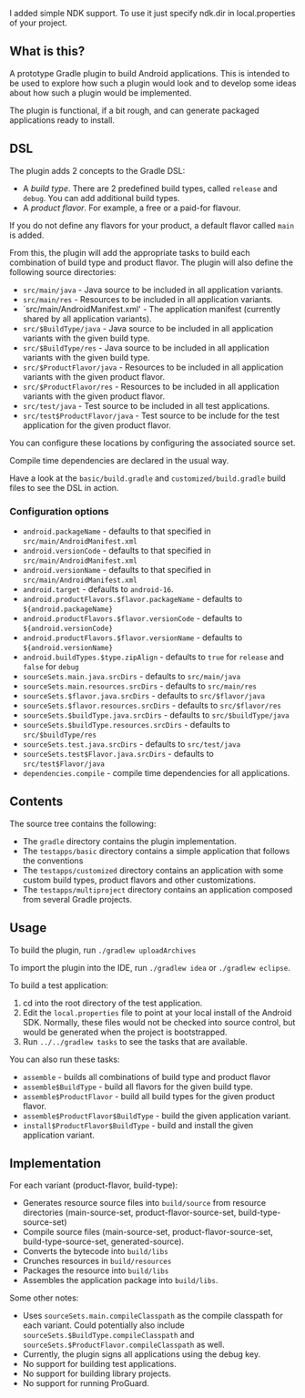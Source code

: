 I added simple NDK support. To use it just specify ndk.dir in local.properties of your project.

## What is this?

A prototype Gradle plugin to build Android applications. This is intended to be used to explore how such a plugin
would look and to develop some ideas about how such a plugin would be implemented.

The plugin is functional, if a bit rough, and can generate packaged applications ready to install.

## DSL

The plugin adds 2 concepts to the Gradle DSL:

* A _build type_. There are 2 predefined build types, called `release` and `debug`. You can add additional build types.
* A _product flavor_. For example, a free or a paid-for flavour.

If you do not define any flavors for your product, a default flavor called `main` is added.

From this, the plugin will add the appropriate tasks to build each combination of build type and product flavor. The
plugin will also define the following source directories:

* `src/main/java` - Java source to be included in all application variants.
* `src/main/res` - Resources to be included in all application variants.
* `src/main/AndroidManifest.xml' - The application manifest (currently shared by all application variants).
* `src/$BuildType/java` - Java source to be included in all application variants with the given build type.
* `src/$BuildType/res` - Java source to be included in all application variants with the given build type.
* `src/$ProductFlavor/java` - Resources to be included in all application variants with the given product flavor.
* `src/$ProductFlavor/res` - Resources to be included in all application variants with the given product flavor.
* `src/test/java` - Test source to be included in all test applications.
* `src/test$ProductFlavor/java` - Test source to be include for the test application for the given product flavor.

You can configure these locations by configuring the associated source set.

Compile time dependencies are declared in the usual way.

Have a look at the `basic/build.gradle` and `customized/build.gradle` build files to see the DSL in action.

### Configuration options

* `android.packageName` - defaults to that specified in `src/main/AndroidManifest.xml`
* `android.versionCode` - defaults to that specified in `src/main/AndroidManifest.xml`
* `android.versionName` - defaults to that specified in `src/main/AndroidManifest.xml`
* `android.target` - defaults to `android-16`.
* `android.productFlavors.$flavor.packageName` - defaults to `${android.packageName}`
* `android.productFlavors.$flavor.versionCode` - defaults to `${android.versionCode}`
* `android.productFlavors.$flavor.versionName` - defaults to `${android.versionName}`
* `android.buildTypes.$type.zipAlign` - defaults to `true` for `release` and `false` for `debug`
* `sourceSets.main.java.srcDirs` - defaults to `src/main/java`
* `sourceSets.main.resources.srcDirs` - defaults to `src/main/res`
* `sourceSets.$flavor.java.srcDirs` - defaults to `src/$flavor/java`
* `sourceSets.$flavor.resources.srcDirs` - defaults to `src/$flavor/res`
* `sourceSets.$buildType.java.srcDirs` - defaults to `src/$buildType/java`
* `sourceSets.$buildType.resources.srcDirs` - defaults to `src/$buildType/res`
* `sourceSets.test.java.srcDirs` - defaults to `src/test/java`
* `sourceSets.test$Flavor.java.srcDirs` - defaults to `src/test$Flavor/java`
* `dependencies.compile` - compile time dependencies for all applications.

## Contents

The source tree contains the following:

* The `gradle` directory contains the plugin implementation.
* The `testapps/basic` directory contains a simple application that follows the conventions
* The `testapps/customized` directory contains an application with some custom build types, product flavors and other
customizations.
* The `testapps/multiproject` directory contains an application composed from several Gradle projects.

## Usage

To build the plugin, run `./gradlew uploadArchives`

To import the plugin into the IDE, run `./gradlew idea` or `./gradlew eclipse`.

To build a test application:
1. cd into the root directory of the test application.
2. Edit the `local.properties` file to point at your local install of the Android SDK. Normally, these files would not
be checked into source control, but would be generated when the project is bootstrapped.
3. Run `../../gradlew tasks` to see the tasks that are available.

You can also run these tasks:

* `assemble` - builds all combinations of build type and product flavor
* `assemble$BuildType` - build all flavors for the given build type.
* `assemble$ProductFlavor` - build all build types for the given product flavor.
* `assemble$ProductFlavor$BuildType` - build the given application variant.
* `install$ProductFlavor$BuildType` - build and install the given application variant.

## Implementation

For each variant (product-flavor, build-type):

* Generates resource source files into `build/source` from resource directories (main-source-set, product-flavor-source-set, build-type-source-set)
* Compile source files (main-source-set, product-flavor-source-set, build-type-source-set, generated-source).
* Converts the bytecode into `build/libs`
* Crunches resources in `build/resources`
* Packages the resource into `build/libs`
* Assembles the application package into `build/libs`.

Some other notes:
* Uses `sourceSets.main.compileClasspath` as the compile classpath for each variant. Could potentially also include
`sourceSets.$BuildType.compileClasspath` and `sourceSets.$ProductFlavor.compileClasspath` as well.
* Currently, the plugin signs all applications using the debug key.
* No support for building test applications.
* No support for building library projects.
* No support for running ProGuard.
